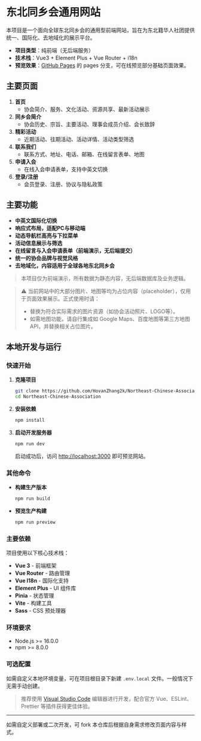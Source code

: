 # 东北同乡会通用网站

本项目是一个面向全球东北同乡会的通用型前端网站，旨在为东北籍华人社团提供统一、国际化、去地域化的展示平台。

- **项目类型**：纯前端（无后端服务）
- **技术栈**：Vue3 + Element Plus + Vue Router + i18n
- **预览效果**：[GitHub Pages](https://hovanzhang2k.github.io/Northeast-Chinese-Association/) 的 pages 分支，可在线预览部分基础页面效果。

## 主要页面

1. **首页**
   - 协会简介、服务、文化活动、资源共享、最新活动展示
2. **同乡会简介**
   - 协会历史、宗旨、主要活动、理事会成员介绍、会长致辞
3. **精彩活动**
   - 近期活动、往期活动、活动详情、活动类型筛选
4. **联系我们**
   - 联系方式、地址、电话、邮箱、在线留言表单、地图
5. **申请入会**
   - 在线入会申请表单，支持中英文切换
6. **登录/注册**
   - 会员登录、注册、协议与隐私政策

## 主要功能
- **中英文国际化切换**
- **响应式布局，适配PC与移动端**
- **动态导航栏高亮与下拉菜单**
- **活动信息展示与筛选**
- **在线留言与入会申请表单（前端演示，无后端提交）**
- **统一的协会品牌与视觉风格**
- **去地域化，内容适用于全球各地东北同乡会**

> 本项目仅为前端演示，所有数据为静态内容，无后端数据库及业务逻辑。

> ⚠️ 当前网站中的大部分图片、地图等均为占位内容（placeholder），仅用于页面效果展示。正式使用时请：
> - 替换为符合实际需求的图片资源（如协会活动照片、LOGO等）。
> - 如需地图功能，请自行集成如 Google Maps、百度地图等第三方地图API，并替换相关占位图片。

## 本地开发与运行

### 快速开始

1. **克隆项目**
   ```bash
   git clone https://github.com/HovanZhang2k/Northeast-Chinese-Association.git
   cd Northeast-Chinese-Association
   ```

2. **安装依赖**
   ```bash
   npm install
   ```

3. **启动开发服务器**
   ```bash
   npm run dev
   ```
   
   启动成功后，访问 [http://localhost:3000](http://localhost:3000) 即可预览网站。

### 其他命令

- **构建生产版本**
  ```bash
  npm run build
  ```

- **预览生产构建**
  ```bash
  npm run preview
  ```

### 主要依赖

项目使用以下核心技术栈：
- **Vue 3** - 前端框架
- **Vue Router** - 路由管理
- **Vue I18n** - 国际化支持
- **Element Plus** - UI 组件库
- **Pinia** - 状态管理
- **Vite** - 构建工具
- **Sass** - CSS 预处理器

### 环境要求

- Node.js >= 16.0.0
- npm >= 8.0.0

### 可选配置

如需自定义本地环境变量，可在项目根目录下新建 `.env.local` 文件。一般情况下无需手动创建。

> 推荐使用 [Visual Studio Code](https://code.visualstudio.com/) 编辑器进行开发，配合官方 Vue、ESLint、Prettier 等插件获得更佳体验。

---

如需自定义部署或二次开发，可 fork 本仓库后根据自身需求修改页面内容与样式。 

